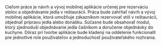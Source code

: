 <p>Cieľom práce je návrh a vývoj mobilnej aplikácie určenej pre rezerváciu stolov a objednávanie jedla v reštaurácii. Práca bude zahŕňať návrh a vývoj mobilnej aplikácie, ktorá umožňuje zákazníkom rezervovať stôl v reštaurácii, objednať prípravu jedla alebo donášku. Súčasne bude obsahovať modul, ktorý zjednoduší objednávanie jedla čašníkom a doručenie objednávky do kuchyne. Dôraz pri tvorbe aplikácie bude kladený na oddelenie funkcionalít pre jednotlivé role používateľov a jednoduchosť používateľského rozhrania.</p>
